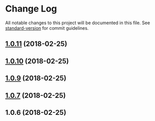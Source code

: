 # Change Log

All notable changes to this project will be documented in this file. See [standard-version](https://github.com/conventional-changelog/standard-version) for commit guidelines.

<a name="1.0.11"></a>
## [1.0.11](https://github.com/compare/v1.0.10...v1.0.11) (2018-02-25)



<a name="1.0.10"></a>
## [1.0.10](https://github.com/compare/v1.0.9...v1.0.10) (2018-02-25)



<a name="1.0.9"></a>
## [1.0.9](https://github.com/compare/v1.0.8...v1.0.9) (2018-02-25)



<a name="1.0.7"></a>
## [1.0.7](https://github.com/compare/v1.0.6...v1.0.7) (2018-02-25)



<a name="1.0.6"></a>
## 1.0.6 (2018-02-25)
